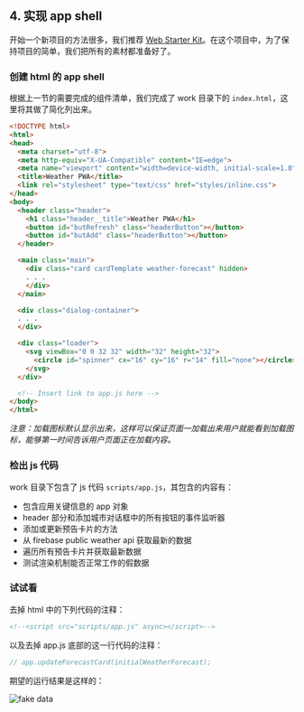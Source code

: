 ## 4. 实现 app shell

开始一个新项目的方法很多，我们推荐 [Web Starter Kit](https://developers.google.com/web/tools/starter-kit/)。在这个项目中，为了保持项目的简单，我们把所有的素材都准备好了。

### 创建 html 的 app shell

根据上一节的需要完成的组件清单，我们完成了 work 目录下的 `index.html`，这里将其做了简化列出来。

```HTML
<!DOCTYPE html>
<html>
<head>
  <meta charset="utf-8">
  <meta http-equiv="X-UA-Compatible" content="IE=edge">
  <meta name="viewport" content="width=device-width, initial-scale=1.0">
  <title>Weather PWA</title>
  <link rel="stylesheet" type="text/css" href="styles/inline.css">
</head>
<body>
  <header class="header">
    <h1 class="header__title">Weather PWA</h1>
    <button id="butRefresh" class="headerButton"></button>
    <button id="butAdd" class="headerButton"></button>
  </header>

  <main class="main">
    <div class="card cardTemplate weather-forecast" hidden>
    . . .
    </div>
  </main>

  <div class="dialog-container">
  . . .
  </div>

  <div class="loader">
    <svg viewBox="0 0 32 32" width="32" height="32">
      <circle id="spinner" cx="16" cy="16" r="14" fill="none"></circle>
    </svg>
  </div>

  <!-- Insert link to app.js here -->
</body>
</html>
```

*注意：加载图标默认显示出来，这样可以保证页面一加载出来用户就能看到加载图标，能够第一时间告诉用户页面正在加载内容。*

### 检出 js 代码

work 目录下包含了 js 代码 `scripts/app.js`，其包含的内容有：

- 包含应用关键信息的 app 对象
- header 部分和添加城市对话框中的所有按钮的事件监听器
- 添加或更新预告卡片的方法
- 从 firebase public weather api 获取最新的数据
- 遍历所有预告卡片并获取最新数据
- 测试渲染机制能否正常工作的假数据

### 试试看

去掉 html 中的下列代码的注释：

```html
<!--<script src="scripts/app.js" async></script>-->
```

以及去掉 app.js 底部的这一行代码的注释：

```js
// app.updateForecastCard(initialWeatherForecast);
```

期望的运行结果是这样的：

![fake data](https://codelabs.developers.google.com/codelabs/your-first-pwapp/img/166c3b4982e4a0ad.png)
